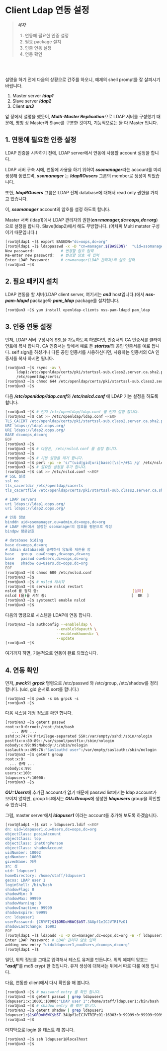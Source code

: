 # Client Ldap 연동 설정

>***목차***
>1. 연동에 필요한 인증 설정
>2. 필요 package 설치
>3. 인증 연동 설정
>4. 연동 확인
>

<br><br>

설명을 하기 전에 다음의 상황으로 간주를 하오니, 예제의 shell prompt를 잘 살피시기 바랍니다.

1. Master server ***ldap1***
2. Slave server ***ldap2***
3. Client ***an3***

앞 장에서 설명을 했듯이, ***Multi-Master Replication***으로 LDAP 서버를 구성했기 때문에, 명칭 상 Master와 Slave를 구분한 것이지, 기능적으로는 둘 다 Master 입니다.


## 1. 연동에 필요한 인증 설정

LDAP 인증을 시작하기 전에, LDAP server에서 연동에 사용할 account 설정을 합니다.

LDAP 서버 구축 시에, 연동에 사용을 하기 위하여 ***ssomanager***라는 account를 미리 생성해 놓았드벼, ***ssomanager*** 는 ***ldapROusers*** 그룹의 member로 생성이 되었습니다.

또한, ***ldapROusers*** 그룹은 LDAP 전체 database에 대해서 read only 권한을 가지고 있습니다.

이, ***ssomanager*** account의 암호를 설정 하도록 합니다.

Master 서버 (ldap1)에서 LDAP 관리자의 권한(***cn=manager,dc=oops,dc=org***)으로 설정을 합니다. Slave(ldap2)에서 해도 무방합니다. (어차피 Multi matster 구성이기 때문입니다.)

```bash
[root@ldap1 ~]$ export BASEDN="dc=oops,dc=org"
[root@ldap1 ~]$ ldappasswd -x -D "cn=manager,${BASEDN}"  "uid=ssomanager,ou=admin,${BASEDN}" -W -S
New password:            # 변경할 암호 입력
Re-enter new password:   # 변경할 암호 재 입력
Enter LDAP Password:     # cn=manager(LDAP 관리자)의 암호 입력
[root@an3 ~]$
```

## 2. 필요 패키지 설치

LDAP 연동을 할 서버(LDAP client server, 여기서는 ***an3*** host입니다.)에서 ***nss-pam-ldapd*** package와 ***pam_ldap*** package를 설치합니다.

```bash
[root@an3 ~]$ yum install openldap-clients nss-pam-ldapd pam_ldap
```

## 3. 인증 연동 설정

먼저, LDAP 서버 구성시에 SSL을 가능하도록 하였다면, 인증서의 CA 인증서를 클라이언트에 복사 합니다. CA 인증서는 앞에서 예로 든 ***startssl***의 공인 인증서를 예로 듭니다. self sign을 하셨거나 다른 공인 인증서를 사용하신다면, 사용하는 인증서의 CA 인증서를 복사 하시면 됩니다.

```bash
[root@an3 ~]$ rsync -av \
     ldap1:/etc/openldap/certs/pki/startssl-sub.class2.server.ca.sha2.pem \
     /etc/openldap/certs/
[root@an3 ~]$ chmod 644 /etc/openldap/certs/pki/startssl-sub.class2.server.ca.sha2.pem
[root@an3 ~]$
```

다음 ***/etc/openldap/ldap.conf***와 ***/etc/nslcd.conf*** 에 LDAP 기본 설정을 하도록 합니다.

```bash
[root@an3 ~]$ # 먼저 /etc/openldap/ldap.conf 를 먼저 설정 합니다.
[root@an3 ~]$ cat >> /etc/openldap/ldap.conf <<EOF
TLS_CACERT /etc/openldap/certs/pki/startssl-sub.class2.server.ca.sha2.pem
URI ldaps://ldap1.oops.org/
URI ldaps://ldap2.oops.org/
BASE dc=oops,dc=org
EOF
[root@an3 ~]$
[root@an3 ~]$ # 다음은, /etc/nslcd.conf 를 설정 합니다.
[root@an3 ~]$
[root@ane ~]$ # 기본 설정을 제거 합니다.
[root@an3 ~]$ perl -pi -e 's/^(uid|gid|uri|base)[\s]+/#$1 /g' /etc/nslcd.conf
[root@an3 ~]$ # 필요한 설정을 추가 합니다.
[root@an3 ~]$ cat >> /etc/nslcd.conf <<EOF
# SSL 설정
ssl no
tls_cacertdir /etc/openldap/cacerts
tls_cacertfile /etc/openldap/certs/pki/startssl-sub.class2.server.ca.sha2.pem

# LDAP servers
uri ldaps://ldap1.oops.org/
uri ldaps://ldap2.oops.org/

# 인증 정보
binddn uid=ssomanager,ou=admin,dc=oops,dc=org
# LDAP 서버에서 설정한 ssomanager의 암호를 평문으로 작성
bindpw 평문암호

# database biding
base dc=oops,dc=org
# Admin database를 출력하지 않도록 제한을 함
base   group  ou=Groups,dc=oops,dc=org
base   passwd ou=Users,dc=oops,dc=org
base   shadow ou=Users,dc=oops,dc=org
EOF
[root@an3 ~]$ chmod 600 /etc/nslcd.conf
[root@an3 ~]$
[root@an3 ~]$ # nslcd 재시작
[root@an3 ~]$ service nslcd restart
nslcd 를 정지 중:                                          [실패]
nslcd (을)를 시작 중:                                      [  OK  ]
[root@an3 ~]$ systemctl enable nslcd
[root@an3 ~]$
```

다음의 명령으로 시스템을 LDAP에 연동 합니다.

```bash
[root@an3 ~]$ authconfig --enableldap \
                       --enableldapauth \
                       --enablemkhomedir \
                       --update
[root@an3 ~]$
```

여기까지 하면, 기본적으로 연동이 완료 되었습니다. 

## 4. 연동 확인

먼저, ***pwck***와 ***grpck*** 명령으로 /etc/passwd 와 /etc/group, /etc/shadow를 정리 합니다. (uid, gid 순서로 sort를 합니다.)

```
[root@an3 ~]$ pwck -s && grpck -s
[root@an3 ~]$
```

다음 시스템 계정 정보를 확인 합니다.

```bash
[root@an3 ~]$ getent passwd
root:x:0:0:root:/root:/bin/bash
   ... 중략 ...
sshd:x:74:74:Privilege-separated SSH:/var/empty/sshd:/sbin/nologin
postfix:x:89:89::/var/spool/postfix:/sbin/nologin
nobody:x:99:99:Nobody:/:/sbin/nologin
saslauth:x:499:76:"Saslauthd user":/var/empty/saslauth:/sbin/nologin
[root@an3 ~]$ getent group
root:x:0:
  ... 중략 ...
nobody:x:99:
users:x:100:
ldapusers:*:10000:
[root@an3 ~]$
```

***OU=Users***에 추가된 account가 없기 때문에 passwd list에서는 ldap account가 보이지 않지만, group list에서는 ***OU=Groups***에 생성한 ***ldapusers*** group을 확인할 수 있습니다.

그럼, master server에서 ***ldapuser1*** 이라는 account를 추가해 보도록 하겠습니다.

```bash
[root@ladp1 ~]$ cat > ldapuser1.ldif <<EOF
dn: uid=ldapuser1,ou=Users,dc=oops,dc=org
objectClass: posixAccount
objectClass: top
objectClass: inetOrgPerson
objectClass: shadowAccount
uidNumber: 10002
gidNumber: 10000
givenName: 이름
sn: 성
uid: ldapuser1
homeDirectory: /home/staff/ldapuser1
gecos: LDAP user 1
loginShell: /bin/bash
shadowFlag: 0
shadowMin: 0
shadowMax: 99999
shadowWarning: 0
shadowInactive: 99999
shadowExpire: 99999
cn: ldapuser1
userPassword: {CRYPT}$1$ORDoH6WC$b5T.3AUpf1eICJVTRIPzO1
shadowLastChange: 16903
EOF
[root@ldap1 ~]$ ldapadd -x -D cn=manager,dc=oops,dc=org -W -f ldapuser1.ldif
Enter LDAP Password: # LDAP 관리자 암호 입력
adding new entry "uid=ldapuser1,ou=Users,dc=oops,dc=org"
[root@ldap1 ~]$
```

일단, 위의 정보를 그대로 입력해서 테스트 유저를 만듭니다. 위의 예제의 암호는 "***asdf***"를 md5 crypt 한 것입니다. 유저 생성에 대해서는 뒤에서 따로 다룰 예정 입니다.

다음, 연동한 client에서 다시 확인을 해 봅니다.

```bash
[root@an3 ~]$ # password entry 를 확인 합니다.
[root@an3 ~]$ getent passwd | grep ldapuser1
ldapuser1:x:10001:10000:"LDAP user 1":/home/staff/ldapuser1:/bin/bash
[root@an3 ~]$ # shadow entry 를 확인 합니다.
[root@an3 ~]$ getent shadow | grep ldapuser1
ldapuser1:$1$ORDoH6WC$b5T.3AUpf1eICJVTRIPzO1:16903:0:99999:0:99999:99999:0
[root@an3 ~]$
```

마지막으로 login 을 테스트 해 봅니다.

```bash
[root@an3 ~]$ ssh ldapuser1@localhost
[root@an3 ~]$
```